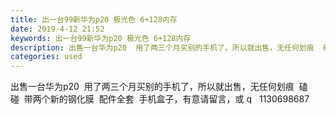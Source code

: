 ```yaml
---
title: 出一台99新华为p20 极光色 6+128内存
date: 2019-4-12 21:52
keywords: 出一台99新华为p20 极光色 6+128内存
description: 出售一台华为p20  用了两三个月买别的手机了，所以就出售，无任何划痕  磕碰  带两个新的钢化膜  配件全套  手机盒子，有意请留言，或q  1130698687
categories: used
---
```

<td class="t_f" id="postmessage_3478957">

出售一台华为p20  用了两三个月买别的手机了，所以就出售，无任何划痕  磕碰  带两个新的钢化膜  配件全套  手机盒子，有意请留言，或 q   1130698687<br/>
</td>
